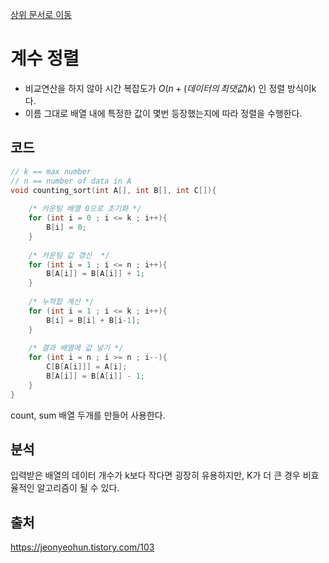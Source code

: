 [상위 문서로 이동](../../README.md)

# 계수 정렬

- 비교연산을 하지 않아 시간 복잡도가 $O(n+(데이터의\,최댓값)k)$ 인 정렬 방식이k다.
- 이름 그대로 배열 내에 특정한 값이 몇번 등장했는지에 따라 정렬을 수행한다.

## 코드

``` C
// k == max number
// n == number of data in A
void counting_sort(int A[], int B[], int C[]){
 
    /* 카운팅 배열 0으로 초기화 */
    for (int i = 0 ; i <= k ; i++){
        B[i] = 0;
    }
 
    /* 카운팅 값 갱신  */
    for (int i = 1 ; i <= n ; i++){
        B[A[i]] = B[A[i]] + 1;
    }
 
    /* 누적합 계산 */
    for (int i = 1 ; i <= k ; i++){
        B[i] = B[i] + B[i-1];
    }
 
    /* 결과 배열에 값 넣기 */
    for (int i = n ; i >= n ; i--){
        C[B[A[i]]] = A[i];
        B[A[i]] = B[A[i]] - 1;
    }
}
```

count, sum 배열 두개를 만들어 사용한다.

## 분석
입력받은 배열의 데이터 개수가 k보다 작다면 굉장히 유용하지만, K가 더 큰 경우 비효율적인 알고리즘이 될 수 있다.

## 출처
https://jeonyeohun.tistory.com/103